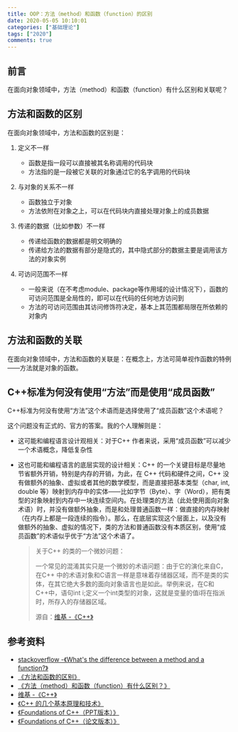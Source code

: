 ```yaml
---
title: OOP：方法（method）和函数（function）的区别
date: 2020-05-05 10:10:01
categories: ["基础理论"]
tags: ["2020"]
comments: true
---
```


## 前言
在面向对象领域中，方法（method）和函数（function）有什么区别和关联呢？


## 方法和函数的区别
在面向对象领域中，方法和函数的区别是：

1. 定义不一样

    - 函数是指一段可以直接被其名称调用的代码块
    - 方法指的是一段被它关联的对象通过它的名字调用的代码块
    
1. 与对象的关系不一样

    - 函数独立于对象
    - 方法依附在对象之上，可以在代码块内直接处理对象上的成员数据

1. 传递的数据（比如参数）不一样

    - 传递给函数的数据都是明文明确的
    - 传递给方法的数据有部分是隐式的，其中隐式部分的数据主要是调用该方法的对象实例
    
1. 可访问范围不一样

    - 一般来说（在不考虑module、package等作用域的设计情况下），函数的可访问范围是全局性的，即可以在代码的任何地方访问到
    - 方法的可访问范围由其访问修饰符决定，基本上其范围都局限在所依赖的对象内

<!-- more -->

## 方法和函数的关联  
在面向对象领域中，方法和函数的关联是：在概念上，方法可简单视作函数的特例——方法就是对象的函数。

## C++标准为何没有使用“方法”而是使用“成员函数”

C++标准为何没有使用“方法”这个术语而是选择使用了“成员函数”这个术语呢？

这个问题没有正式的、官方的答案。我的个人理解则是：

- 这可能和编程语言设计观相关：对于C++
作者来说，采用“成员函数”可以减少一个术语概念，降低复杂性
- 这也可能和编程语言的底层实现的设计相关：C++ 的一个关键目标是尽量地节省额外开销，特别是内存的开销，为此，在 C++ 代码和硬件之间，C++ 没有做额外的抽象、虚拟或者其他的数学模型，而是直接把基本类型（char, int, double 等）映射到内存中的实体——比如字节（Byte）、字（Word），把有类型的对象映射到内存中一块连续空间内。在处理类的方法（此处使用面向对象术语）时，并没有做额外抽象，而是和处理普通函数一样：做直接的内存映射（在内存上都是一段连续的指令）。那么，在底层实现这个层面上，以及没有做额外的抽象、虚拟的情况下，类的方法和普通函数没有本质区别，使用“成员函数”的术语似乎优于“方法”这个术语了。

  > 关于C++ 的类的一个微妙问题：
  >
  > 一个常见的混淆其实只是一个微妙的术语问题：由于它的演化来自C，在C++ 中的术语对象和C语言一样是意味着存储器区域，而不是类的实体，在其它绝大多数的面向对象语言也是如此。举例来说，在C和C++中，语句int i;定义一个int类型的对象，这就是变量的值i将在指派时，所存入的存储器区域。
  > 
  > 源自：[维基 -《C++》]( https://zh.wikipedia.org/wiki/C%2B%2B#C++中的特色)


## 参考资料

- [stackoverflow -《What's the difference between a method and a function?》](https://stackoverflow.com/questions/155609/whats-the-difference-between-a-method-and-a-function?page=1&tab=votes#tab-top)
- [《方法和函数的区别》](https://blog.csdn.net/notsaltedfish/article/details/75174556)
- [《方法（method）和函数（function）有什么区别？》](https://www.cnblogs.com/wancy86/p/7271850.html)
- [维基 -《C++》]( https://zh.wikipedia.org/wiki/C%2B%2B#C++中的特色)
- [《C++ 的几个基本原理和技术》](https://liam.page/2017/04/09/Foundations-of-Cpp/)
- [《Foundations of C++（PPT版本）》](http://cs.ioc.ee/etaps12/invited/stroustrup-slides.pdf)
- [《Foundations of C++（论文版本）》](http://www.stroustrup.com/ETAPS-corrected-draft.pdf)

